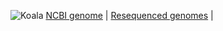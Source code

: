 ![Koala](images/Phascolartus_cinereus.jpg)
[NCBI genome](https://www.ncbi.nlm.nih.gov/assembly/GCF_002099425.1/)  |  [Resequenced genomes](https://www.ncbi.nlm.nih.gov/assembly/GCF_002099425.1/)  | 
